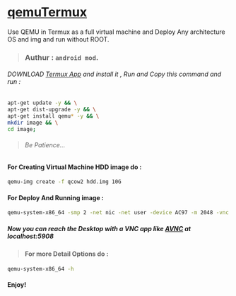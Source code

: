 # [qemuTermux](https://github.com/blanckth/qemuTermux/)
Use QEMU in Termux as a full virtual machine and Deploy Any architecture OS and img and run without ROOT.
> ### Authur : **`android mod`**.
###### DOWNLOAD [Termux App](https://f-droid.org/en/packages/com.termux/) and install it , Run and Copy this command and run :
```bash
apt-get update -y && \
apt-get dist-upgrade -y && \
apt-get install qemu* -y && \
mkdir image && \
cd image;
```
> ###### Be Patience...
#### For Creating Virtual Machine HDD image do :
```bash
qemu-img create -f qcow2 hdd.img 10G
```
#### For Deploy And Running image :
```bash
qemu-system-x86_64 -smp 2 -net nic -net user -device AC97 -m 2048 -vnc 127.0.0.1:8 -cdrom image.iso -hda hdd.img
```
##### Now you can reach the Desktop with a VNC app like [AVNC](https://f-droid.org/en/packages/com.gaurav.avnc/) at localhost:5908
> #### For more Detail Options do :
```bash
qemu-system-x86_64 -h
```
#### Enjoy!
